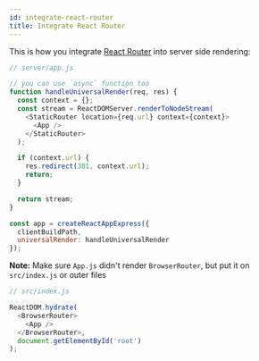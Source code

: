 ```yaml
---
id: integrate-react-router
title: Integrate React Router
---
```


This is how you integrate [React Router](https://github.com/ReactTraining/react-router) into server side rendering:

```js
// server/app.js

// you can use `async` function too
function handleUniversalRender(req, res) {
  const context = {};
  const stream = ReactDOMServer.renderToNodeStream(
    <StaticRouter location={req.url} context={context}>
      <App />
    </StaticRouter>
  );

  if (context.url) {
    res.redirect(301, context.url);
    return;
  }

  return stream;
}

const app = createReactAppExpress({
  clientBuildPath,
  universalRender: handleUniversalRender
});
```

**Note:** Make sure `App.js` didn't render `BrowserRouter`, but put it on `src/index.js` or outer files

```js
// src/index.js

ReactDOM.hydrate(
  <BrowserRouter>
    <App />
  </BrowserRouter>,
  document.getElementById('root')
);
```
